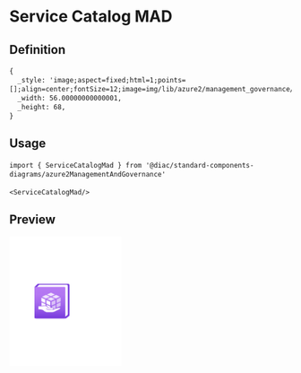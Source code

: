 # Service Catalog MAD

## Definition

```
{
  _style: 'image;aspect=fixed;html=1;points=[];align=center;fontSize=12;image=img/lib/azure2/management_governance/Service_Catalog_MAD.svg;strokeColor=none;',
  _width: 56.00000000000001,
  _height: 68,
}
```

## Usage

```
import { ServiceCatalogMad } from '@diac/standard-components-diagrams/azure2ManagementAndGovernance'

<ServiceCatalogMad/>
```

## Preview

<img src="./service-catalog-mad.png" width="200"/>
